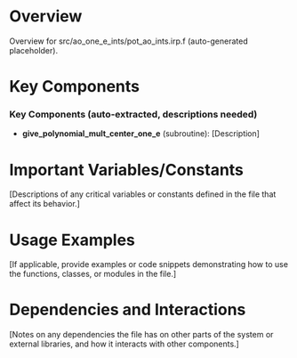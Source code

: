 # Overview

Overview for src/ao_one_e_ints/pot_ao_ints.irp.f (auto-generated placeholder).

# Key Components

### Key Components (auto-extracted, descriptions needed)
- **give_polynomial_mult_center_one_e** (subroutine): [Description]

# Important Variables/Constants

[Descriptions of any critical variables or constants defined in the file that affect its behavior.]

# Usage Examples

[If applicable, provide examples or code snippets demonstrating how to use the functions, classes, or modules in the file.]

# Dependencies and Interactions

[Notes on any dependencies the file has on other parts of the system or external libraries, and how it interacts with other components.]
